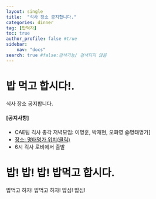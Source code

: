 ```yaml
---
layout: single
title:  "식사 장소 공지합니다."
categories: dinner
tag: [밥먹자] 
toc: true
author_profile: false #true
sidebar:
    nav: "docs"
search: true #false:검색기능/ 검색되지 않음
---
```


# 밥 먹고 합시다!.

식사 장소 공지합니다.

<!-- **[공지사항]** [저녁장소 안내 드립니다.: 이명훈, 박재현, 오화영 @코다리 식당](https://map.naver.com/v5/search/%EB%AA%85%ED%83%9C%EB%AA%85%EA%B0%80/place/1609534470?c=14321746.5821145,4198065.9428567,13,0,0,0,dha&placePath=%3Fentry%253Dbmp)
{: .notice--danger} -->

<div class="notice--success">
<h4>[공지사항]</h4>
<ul>
    <li>CAE팀 긱사 총각 저녁모임: 이명훈, 박재현, 오화영 @명태명가]</li>
    <li><A href = "https://map.naver.com/v5/search/%EB%AA%85%ED%83%9C%EB%AA%85%EA%B0%80/place/1609534470?c=14321746.5821145,4198065.9428567,13,0,0,0,dha&placePath=%3Fentry%253Dbmp" target = "self" >장소: 명태명가 위치(클릭) </A></li>
    <li>6시 긱사 로비에서 출발</li>
</ul>
</div>

# 밥! 밥! 밥! 밥먹고 합시다.

밥먹고 하자! 밥먹고 하자! 밥심! 밥심!
